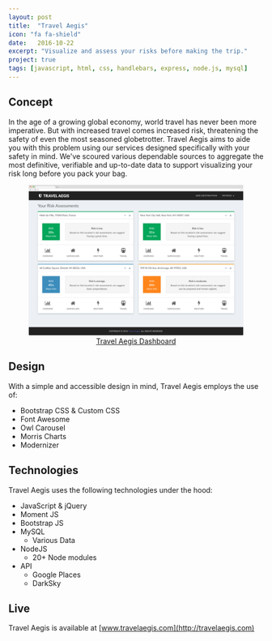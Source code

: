```yaml
---
layout: post
title:  "Travel Aegis"
icon: "fa fa-shield"
date:   2016-10-22
excerpt: "Visualize and assess your risks before making the trip."
project: true
tags: [javascript, html, css, handlebars, express, node.js, mysql]
---
```

## Concept
In the age of a growing global economy, world travel has never been more imperative. But with increased travel comes increased risk, threatening the safety of even the most seasoned globetrotter. Travel Aegis aims to aide you with this problem using our services designed specifically with your safety in mind. We've scoured various dependable sources to aggregate the most definitive, verifiable and up-to-date data to support visualizing your risk long before you pack your bag.

<center>
<figure>
	<a href="http://travelaegis.com"><img src="../assets/img/projects/ta.png"></a>
	<figcaption><a href="http://travelaegis.com" title="Travel Aegis Dashboard">Travel Aegis Dashboard</a></figcaption>
</figure>
</center>

## Design
With a simple and accessible design in mind, Travel Aegis employs the use of:

* Bootstrap CSS & Custom CSS
* Font Awesome
* Owl Carousel
* Morris Charts
* Modernizer

## Technologies

Travel Aegis uses the following technologies under the hood:

* JavaScript & jQuery
* Moment JS
* Bootstrap JS
* MySQL
	* Various Data
* NodeJS
	* 20+ Node modules
* API
	* Google Places
	* DarkSky

## Live

Travel Aegis is available at [www.travelaegis.com](http://travelaegis.com)
